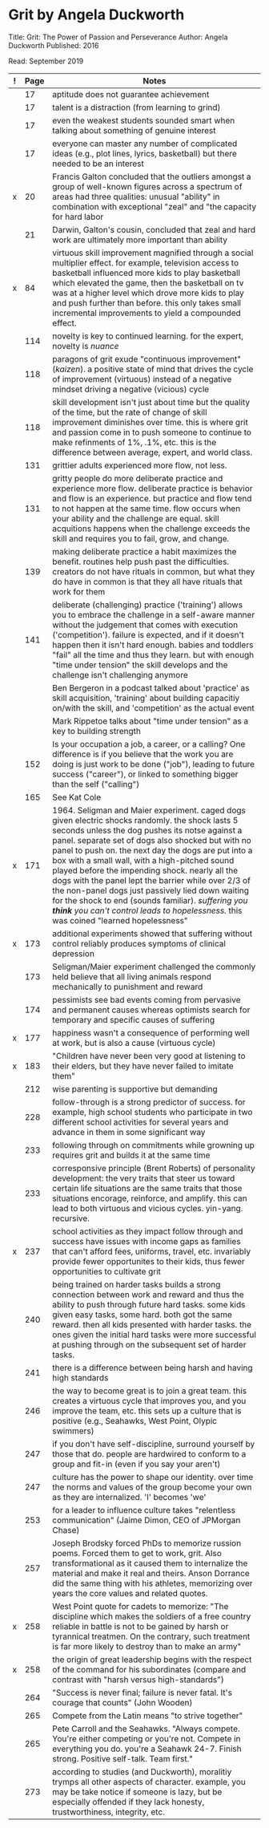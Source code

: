 Grit by Angela Duckworth
========================

Title: Grit: The Power of Passion and Perseverance
Author: Angela Duckworth
Published: 2016

Read: September 2019

|!|Page|Notes|
|-|--|-----|
||17|aptitude does not guarantee achievement|
||17|talent is a distraction (from learning to grind)|
||17|even the weakest students sounded smart when talking about something of genuine interest|
||17|everyone can master any number of complicated ideas (e.g., plot lines, lyrics, basketball) but there needed to be an interest|
|x|20|Francis Galton concluded that the outliers amongst a group of well-known figures across a spectrum of areas had three qualities: unusual "ability" in combination with exceptional "zeal" and "the capacity for hard labor|
||21|Darwin, Galton's cousin, concluded that zeal and hard work are ultimately more important than ability|
|x|84|virtuous skill improvement magnified through a social multiplier effect.  for example, television access to basketball influenced more kids to play basketball which elevated the game, then the basketball on tv was at a higher level which drove more kids to play and push further than before.  this only takes small incremental improvements to yield a compounded effect.|
||114|novelty is key to continued learning.  for the expert, novelty is *nuance*|
||118|paragons of grit exude "continuous improvement" (*kaizen*). a positive state of mind that drives the cycle of improvement (virtuous) instead of a negative mindset driving a negative (vicious) cycle|
||118|skill development isn't just about time but the quality of the time, but the rate of change of skill improvement diminishes over time.  this is where grit and passion come in to push someone to continue to make refinments of 1%, .1%, etc.  this is the difference between average, expert, and world class.|
||131|grittier adults experienced more flow, not less.|
||131|gritty people do more deliberate practice and experience more flow.  deliberate practice is behavior and flow is an experience.  but practice and flow tend to not happen at the same time.  flow occurs when your ability and the challenge are equal.  skill acquitions happens when the challenge exceeds the skill and requires you to fail, grow, and change.|
||139|making deliberate practice a habit maximizes the benefit.  routines help push past the difficulties.  creators do not have rituals in common, but what they do have in common is that they all have rituals that work for them|
||141|deliberate (challenging) practice ('training') allows you to embrace the challenge in a self-aware manner without the judgement that comes with execution ('competition').  failure is expected, and if it doesn't happen then it isn't hard enough.  babies and toddlers "fail" all the time and thus they learn.  but with enough "time under tension" the skill develops and the challenge isn't challenging anymore|
|||Ben Bergeron in a podcast talked about 'practice' as skill acquisition, 'training' about building capacitiy on/with the skill, and 'competition' as the actual event|
|||Mark Rippetoe talks about "time under tension" as a key to building strength|
||152|Is your occupation a job, a career, or a calling? One difference is if you believe that the work you are doing is just work to be done ("job"), leading to future success ("career"), or linked to something bigger than the self ("calling")|
||165|See Kat Cole|
|x|171|1964.  Seligman and Maier experiment.  caged dogs given electric shocks randomly.  the shock lasts 5 seconds unless the dog pushes its notse against a panel.  separate set of dogs also shocked but with no panel to push on.  the next day the dogs are put into a box with a small wall, with a high-pitched sound played before the impending shock.  nearly all the dogs with the panel lept the barrier while over 2/3 of the non-panel dogs just passively lied down waiting for the shock to end (sounds familiar). *suffering you **think** you can't control leads to hopelessness.*  this was coined "learned hopelessness"|
|x|173|additional experiments showed that suffering without control reliably produces symptoms of clinical depression|
||173|Seligman/Maier experiment challenged the commonly held believe that all living animals respond mechanically to punishment and reward|
||174|pessimists  see bad events coming from pervasive and permanent causes whereas optimists search for temporary and specific causes of suffering|
|x|177|happiness wasn't a consequence of performing well at work, but is also a cause (virtuous cycle)|
|x|183|"Children have never been very good at listening to their elders, but they have never failed to imitate them"|
||212|wise parenting is supportive but demanding|
||228|follow-through is a strong predictor of success.  for example, high school students who participate in two different school activities for several years and advance in them in some significant way|
||233|following through on commitments while growning up requires grit and builds it at the same time|
||233|corresponsive principle (Brent Roberts) of personality development: the very traits that steer us toward certain life situations are the same traits that those situations encorage, reinforce, and amplify.  this can lead to both virtuous and vicious cycles.  yin-yang. recursive.|
|x|237|school activities as they impact follow through and success have issues with income gaps as families that can't afford fees, uniforms, travel, etc. invariably provide fewer opportunites to their kids, thus fewer opportunities to cultivate grit|
||240|being trained on harder tasks builds a strong connection between work and reward and thus the ability to push through future hard tasks.  some kids given easy tasks, some hard.  both got the same reward.  then all kids presented with harder tasks.  the ones given the initial hard tasks were more successful at pushing through on the subsequent set of harder tasks.|
||241|there is a difference between being harsh and having high standards|
||246|the way to become great is to join a great team.  this creates a virtuous cycle that improves you, and you improve the team, etc.  this sets up a culture that is positive (e.g., Seahawks, West Point, Olypic swimmers)|
||247|if you don't have self-discipline, surround yourself by those that do.  people are hardwired to conform to a group and fit-in (even if you say your aren't)|
||247|culture has the power to shape our identity.  over time the norms and values of the group become your own as they are internalized.  'I' becomes 'we'|
||253|for a leader to influence culture takes "relentless communication" (Jaime Dimon, CEO of JPMorgan Chase)|
||257|Joseph Brodsky forced PhDs to memorize russion poems.  Forced them to get to work, grit.  Also transformational as it caused them to internalize the material and make it real and theirs.  Anson Dorrance did the same thing with his athletes, memorizing over years the core values and related quotes.|
|x|258|West Point quote for cadets to memorize: "The discipline which makes the soldiers of a free country reliable in battle is not to be gained by harsh or tyrannical treatmen.  On the contrary, such treatment is far more likely to destroy than to make an army"|
|x|258|the origin of great leadership begins with the respect of the command for his subordinates (compare and contrast with "harsh versus high-standards")|
||264|"Success is never final; failure is never fatal.  It's courage that counts" (John Wooden)|
||265|Compete from the Latin means "to strive together"|
||265|Pete Carroll and the Seahawks.  "Always compete.  You're either competing or you're not.  Compete in everything you do.  you're a Seahawk 24-7.  Finish strong. Positive self-talk.  Team first."|
||273|according to studies (and Duckworth), moralitiy trymps all other aspects of character.  example, you may be take notice if someone is lazy, but be especially offended if they lack honesty, trustworthiness, integrity, etc.|

